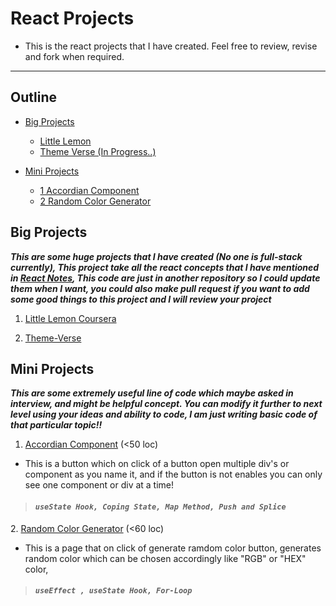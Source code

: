# React Projects
- This is the react projects that I have created. Feel free to review, revise and fork when required.

---
## Outline 
- [Big Projects](#Big-Projects)
  - [Little Lemon](#Little-Lemon)
  - [Theme Verse (In Progress..)](#Theme-Verse) 

- [Mini Projects](#Mini-Projects)
  - [1 Accordian Component](#Accordian)
  - [2 Random Color Generator](#RCG)

## Big Projects
**_This are some huge projects that I have created (No one is full-stack currently), This project take all the react concepts that I have mentioned in [React Notes](https://github.com/Gitstar-OC/React-Notes), This code are just in another repository so I could update them when I want, you could also make pull request if you want to add some good things to this project and I will review your project_**

1. [Little Lemon Coursera]()


2. [Theme-Verse]()


## Mini Projects

**_This are some extremely useful line of code which maybe asked in interview, and might be helpful concept. You can modify it further to next level using your ideas and ability to code, I am just writing basic code of that particular topic!!_**

 <a name="Accordian"></a>
1. [Accordian Component](projects/src/Accordian/Accordian.jsx) (<50 loc) 
- This is a button which on click of a button open multiple div's or component as you name it, and if the button is not enables you can only see one component or div at a time!
> #### _**`useState Hook, Coping State, Map Method, Push and Splice`**_

 <a name="RCG"></a>
2. [Random Color Generator](projects/src/RCG.jsx) (<60 loc)
- This is a page that on click of generate ramdom color button, generates random color which can be chosen accordingly like "RGB" or "HEX" color,
> #### _**`useEffect , useState Hook, For-Loop`**_
